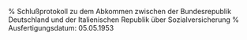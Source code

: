 % Schlußprotokoll zu dem Abkommen zwischen der Bundesrepublik Deutschland und der Italienischen Republik über Sozialversicherung
% Ausfertigungsdatum: 05.05.1953
 